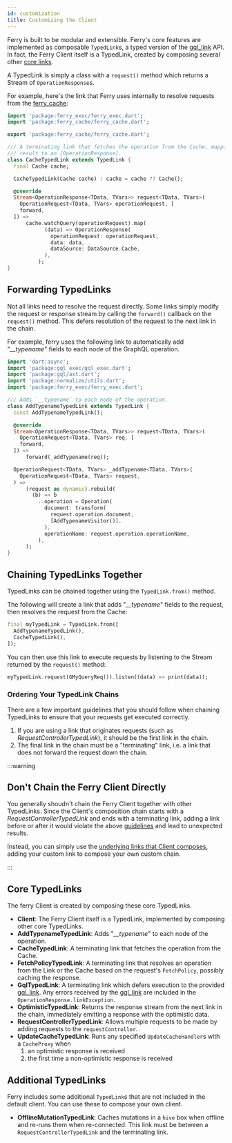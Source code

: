```yaml
---
id: customization
title: Customizing the Client
---
```


Ferry is built to be modular and extensible. Ferry's core features are implemented as composable `TypedLink`s, a typed version of the [gql_link](https://pub.dev/packages/gql_link) API. In fact, the Ferry Client itself is a TypedLink, created by composing several other [core links](#core-typedlinks).

A TypedLink is simply a class with a `request()` method which returns a Stream of `OperationResponse`s.

For example, here's the link that Ferry uses internally to resolve requests from the [ferry_cache](cache-configuration.md):

```dart
import 'package:ferry_exec/ferry_exec.dart';
import 'package:ferry_cache/ferry_cache.dart';

export 'package:ferry_cache/ferry_cache.dart';

/// A terminating link that fetches the operation from the Cache, mapping the
/// result to an [OperationResponse].
class CacheTypedLink extends TypedLink {
  final Cache cache;

  CacheTypedLink(Cache cache) : cache = cache ?? Cache();

  @override
  Stream<OperationResponse<TData, TVars>> request<TData, TVars>(
    OperationRequest<TData, TVars> operationRequest, [
    forward,
  ]) =>
      cache.watchQuery(operationRequest).map(
            (data) => OperationResponse(
              operationRequest: operationRequest,
              data: data,
              dataSource: DataSource.Cache,
            ),
          );
}
```

## Forwarding TypedLinks

Not all links need to resolve the request directly. Some links simply modify the request or response stream by calling the `forward()` callback on the `request()` method. This defers resolution of the request to the next link in the chain.

For example, ferry uses the following link to automatically add "_\_\_typename_" fields to each node of the GraphQL operation.

```dart
import 'dart:async';
import 'package:gql_exec/gql_exec.dart';
import 'package:gql/ast.dart';
import 'package:normalize/utils.dart';
import 'package:ferry_exec/ferry_exec.dart';

/// Adds `__typename` to each node of the operation.
class AddTypenameTypedLink extends TypedLink {
  const AddTypenameTypedLink();

  @override
  Stream<OperationResponse<TData, TVars>> request<TData, TVars>(
    OperationRequest<TData, TVars> req, [
    forward,
  ]) =>
      forward(_addTypename(req));

  OperationRequest<TData, TVars> _addTypename<TData, TVars>(
    OperationRequest<TData, TVars> request,
  ) =>
      (request as dynamic).rebuild(
        (b) => b
          ..operation = Operation(
            document: transform(
              request.operation.document,
              [AddTypenameVisitor()],
            ),
            operationName: request.operation.operationName,
          ),
      );
}
```

## Chaining TypedLinks Together

TypedLinks can be chained together using the `TypedLink.from()` method.

The following will create a link that adds "_\_\_typename_" fields to the request, then resolves the request from the Cache:

```dart
final myTypedLink = TypedLink.from([
  AddTypenameTypedLink(),
  CacheTypedLink(),
]);
```

You can then use this link to execute requests by listening to the Stream returned by the `request()` method:

```dart
myTypedLink.request(GMyQueryReq()).listen((data) => print(data));
```

### Ordering Your TypedLink Chains

There are a few important guidelines that you should follow when chaining TypedLinks to ensure that your requests get executed correctly.

1. If you are using a link that originates requests (such as _RequestControllerTypedLink_), it should be the first link in the chain.
2. The final link in the chain must be a "terminating" link, i.e. a link that does not forward the request down the chain.

:::warning

## Don't Chain the Ferry Client Directly

You generally shoudn't chain the Ferry Client together with other TypedLinks. Since the Client's composition chain starts with a _RequestControllerTypedLink_ and ends with a terminating link, adding a link before or after it would violate the above [guidelines](#ordering-your-typedlink-chains) and lead to unexpected results.

Instead, you can simply use the [underlying links that Client composes](https://github.com/gql-dart/ferry/blob/5a7defb522b3ea64327602f06d6d652f31eceb20/ferry/lib/ferry.dart#L39), adding your custom link to compose your own custom chain.

:::

## Core TypedLinks

The ferry Client is created by composing these core TypedLinks.

- **Client**: The Ferry Client itself is a TypedLink, implemented by composing other core TypedLinks.
- **AddTypenameTypedLink**: Adds "_\_\_typename_" to each node of the operation.
- **CacheTypedLink**: A terminating link that fetches the operation from the Cache.
- **FetchPolicyTypedLink**: A terminating link that resolves an operation from the Link or the Cache based on the request's `FetchPolicy`, possibly caching the response.
- **GqlTypedLink**: A terminating link which defers execution to the provided [gql_link](https://pub.dev/packages/gql_link). Any errors received by the [gql_link](https://pub.dev/packages/gql_link) are included in the `OperationResponse.linkException`.
- **OptimisticTypedLink**: Returns the response stream from the next link in the chain, immediately emitting a response with the optimistic data.
- **RequestControllerTypedLink**: Allows multiple requests to be made by adding requests to the `requestController`.
- **UpdateCacheTypedLink**: Runs any specified `UpdateCacheHandler`s with a `CacheProxy` when
  1. an optimistic response is received
  2. the first time a non-optimistic response is received

## Additional TypedLinks

Ferry includes some additional `TypedLink`s that are not included in the default client. You can use these to compose your own client.

- **OfflineMutationTypedLink**: Caches mutations in a `hive` box when offline and re-runs them when re-connected. This link must be between a `RequestControllerTypedLink` and the terminating link.
